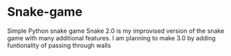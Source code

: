 # Snake-game
Simple Python snake game
Snake 2.0 is my improvised version of the snake game with many additional features.
I am planning to make 3.0 by adding funtionality of passing through walls
